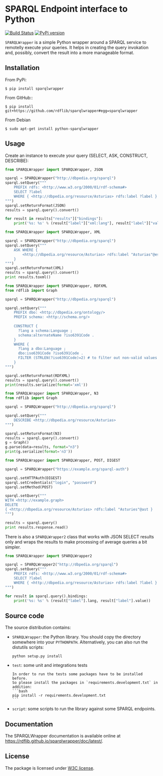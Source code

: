 # SPARQL Endpoint interface to Python

[![Build Status](https://secure.travis-ci.org/RDFLib/sparqlwrapper.svg?branch=master)](https://travis-ci.org/RDFLib/sparqlwrapper)
[![PyPi version](https://badge.fury.io/py/SPARQLWrapper.svg)](https://pypi.python.org/pypi/SPARQLWrapper)

`SPARQLWrapper` is a simple Python wrapper around a SPARQL service to remotelly execute your queries.
It helps in creating the query invokation and, possibly, convert the result into a more manageable format. 


## Installation

From PyPi:

    $ pip install sparqlwrapper


From GitHub::

    $ pip install git+https://github.com/rdflib/sparqlwrapper#egg=sparqlwrapper

From Debian

    $ sudo apt-get install python-sparqlwrapper

## Usage

Create an instance to execute your query (SELECT, ASK, CONSTRUCT, DESCRIBE):

```python
from SPARQLWrapper import SPARQLWrapper, JSON

sparql = SPARQLWrapper("http://dbpedia.org/sparql")
sparql.setQuery("""
    PREFIX rdfs: <http://www.w3.org/2000/01/rdf-schema#>
    SELECT ?label
    WHERE { <http://dbpedia.org/resource/Asturias> rdfs:label ?label }
""")
sparql.setReturnFormat(JSON)
results = sparql.query().convert()

for result in results["results"]["bindings"]:
    print('%s: %s' % (result["label"]["xml:lang"], result["label"]["value"]))
```

```python
from SPARQLWrapper import SPARQLWrapper, XML

sparql = SPARQLWrapper("http://dbpedia.org/sparql")
sparql.setQuery("""
    ASK WHERE { 
        <http://dbpedia.org/resource/Asturias> rdfs:label "Asturias"@es
    }    
""")
sparql.setReturnFormat(XML)
results = sparql.query().convert()
print results.toxml()
```

```python
from SPARQLWrapper import SPARQLWrapper, RDFXML
from rdflib import Graph

sparql = SPARQLWrapper("http://dbpedia.org/sparql")

sparql.setQuery("""
    PREFIX dbo: <http://dbpedia.org/ontology/>
    PREFIX schema: <http://schema.org/>
    
    CONSTRUCT {
      ?lang a schema:Language ;
      schema:alternateName ?iso6391Code . 
    }
    WHERE {
      ?lang a dbo:Language ;
      dbo:iso6391Code ?iso6391Code .
      FILTER (STRLEN(?iso6391Code)=2) # to filter out non-valid values
    }
""")

sparql.setReturnFormat(RDFXML)
results = sparql.query().convert()
print(results.serialize(format='xml'))
```

```python
from SPARQLWrapper import SPARQLWrapper, N3
from rdflib import Graph

sparql = SPARQLWrapper("http://dbpedia.org/sparql")

sparql.setQuery("""
    DESCRIBE <http://dbpedia.org/resource/Asturias>
""")

sparql.setReturnFormat(N3)
results = sparql.query().convert()
g = Graph()
g.parse(data=results, format="n3")
print(g.serialize(format='n3'))
```

```python
from SPARQLWrapper import SPARQLWrapper, POST, DIGEST

sparql = SPARQLWrapper("https://example.org/sparql-auth")

sparql.setHTTPAuth(DIGEST)
sparql.setCredentials("login", "password")
sparql.setMethod(POST)

sparql.setQuery("""
WITH <http://example.graph>
DELETE
{ <http://dbpedia.org/resource/Asturias> rdfs:label "Asturies"@ast }
""")

results = sparql.query()
print results.response.read()
```

There is also a `SPARQLWrapper2` class that works with JSON SELECT results only and wraps the results to make processing of average queries a bit simpler.

```python
from SPARQLWrapper import SPARQLWrapper2

sparql = SPARQLWrapper2("http://dbpedia.org/sparql")
sparql.setQuery("""
    PREFIX rdfs: <http://www.w3.org/2000/01/rdf-schema#>
    SELECT ?label
    WHERE { <http://dbpedia.org/resource/Asturias> rdfs:label ?label }
""")

for result in sparql.query().bindings:
    print('%s: %s' % (result["label"].lang, result["label"].value))
```

## Source code

The source distribution contains:

* `SPARQLWrapper`: the Python library. You should copy the directory somewhere into your `PYTHONPATH`. 
Alternatively, you can also run the distutils scripts:
	```
	python setup.py install
	```

* `test`: some unit and integrations tests

	  In order to run the tests some packages have to be installed before. 
	  So please install the packages in `requirements.development.txt` in addition:
	  ```bash
	  pip install -r requirements.development.txt
	  ```
	  

  
* `script`: some scripts to run the library against some SPARQL endpoints.

## Documentation

The SPARQLWrapper documentation is available online at https://rdflib.github.io/sparqlwrapper/doc/latest/.

## License

The package is licensed under [W3C license](https://www.w3.org/Consortium/Legal/2015/copyright-software-and-document).

